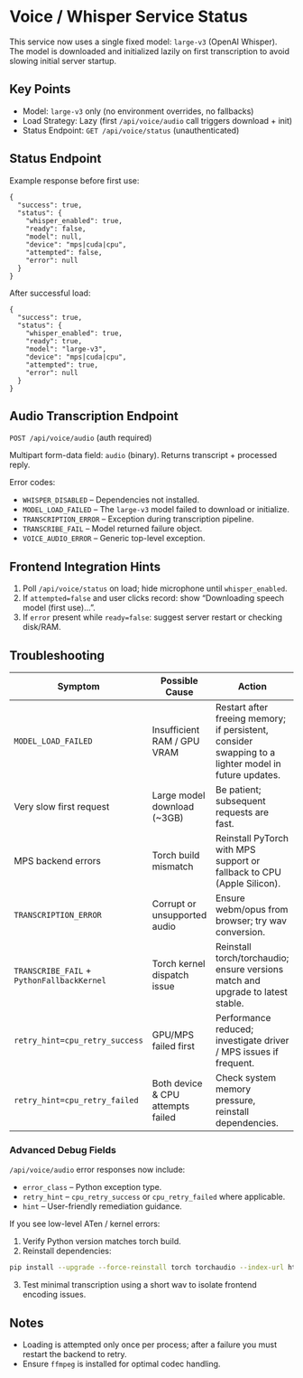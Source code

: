 # Voice / Whisper Service Status

This service now uses a single fixed model: `large-v3` (OpenAI Whisper). The model is downloaded and initialized lazily on first transcription to avoid slowing initial server startup.

## Key Points
* Model: `large-v3` only (no environment overrides, no fallbacks)
* Load Strategy: Lazy (first `/api/voice/audio` call triggers download + init)
* Status Endpoint: `GET /api/voice/status` (unauthenticated)

## Status Endpoint
Example response before first use:
```
{
  "success": true,
  "status": {
    "whisper_enabled": true,
    "ready": false,
    "model": null,
    "device": "mps|cuda|cpu",
    "attempted": false,
    "error": null
  }
}
```
After successful load:
```
{
  "success": true,
  "status": {
    "whisper_enabled": true,
    "ready": true,
    "model": "large-v3",
    "device": "mps|cuda|cpu",
    "attempted": true,
    "error": null
  }
}
```

## Audio Transcription Endpoint
`POST /api/voice/audio` (auth required)

Multipart form-data field: `audio` (binary). Returns transcript + processed reply.

Error codes:
* `WHISPER_DISABLED` – Dependencies not installed.
* `MODEL_LOAD_FAILED` – The `large-v3` model failed to download or initialize.
* `TRANSCRIPTION_ERROR` – Exception during transcription pipeline.
* `TRANSCRIBE_FAIL` – Model returned failure object.
* `VOICE_AUDIO_ERROR` – Generic top-level exception.

## Frontend Integration Hints
1. Poll `/api/voice/status` on load; hide microphone until `whisper_enabled`.
2. If `attempted=false` and user clicks record: show “Downloading speech model (first use)...”.
3. If `error` present while `ready=false`: suggest server restart or checking disk/RAM.

## Troubleshooting
| Symptom | Possible Cause | Action |
|--------|----------------|-------|
| `MODEL_LOAD_FAILED` | Insufficient RAM / GPU VRAM | Restart after freeing memory; if persistent, consider swapping to a lighter model in future updates. |
| Very slow first request | Large model download (~3GB) | Be patient; subsequent requests are fast. |
| MPS backend errors | Torch build mismatch | Reinstall PyTorch with MPS support or fallback to CPU (Apple Silicon). |
| `TRANSCRIPTION_ERROR` | Corrupt or unsupported audio | Ensure webm/opus from browser; try wav conversion. |
| `TRANSCRIBE_FAIL` + `PythonFallbackKernel` | Torch kernel dispatch issue | Reinstall torch/torchaudio; ensure versions match and upgrade to latest stable. |
| `retry_hint=cpu_retry_success` | GPU/MPS failed first | Performance reduced; investigate driver / MPS issues if frequent. |
| `retry_hint=cpu_retry_failed` | Both device & CPU attempts failed | Check system memory pressure, reinstall dependencies. |

### Advanced Debug Fields
`/api/voice/audio` error responses now include:
* `error_class` – Python exception type.
* `retry_hint` – `cpu_retry_success` or `cpu_retry_failed` where applicable.
* `hint` – User-friendly remediation guidance.

If you see low-level ATen / kernel errors:
1. Verify Python version matches torch build.
2. Reinstall dependencies:
  ```bash
  pip install --upgrade --force-reinstall torch torchaudio --index-url https://download.pytorch.org/whl/cpu
  ```
3. Test minimal transcription using a short wav to isolate frontend encoding issues.

## Notes
* Loading is attempted only once per process; after a failure you must restart the backend to retry.
* Ensure `ffmpeg` is installed for optimal codec handling.
